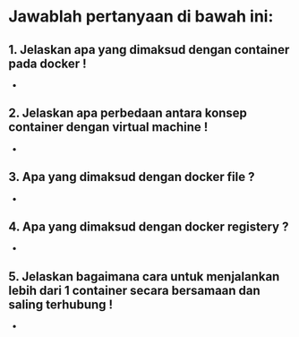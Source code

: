 # Jawablah pertanyaan di bawah ini:

## 1. Jelaskan apa yang dimaksud dengan container pada docker !
- 
## 2. Jelaskan apa perbedaan antara konsep container dengan virtual machine !
- 
## 3. Apa yang dimaksud dengan docker file ?
- 
## 4. Apa yang dimaksud dengan docker registery ?
- 
## 5. Jelaskan bagaimana cara untuk menjalankan lebih dari 1 container secara bersamaan dan saling terhubung !
- 
